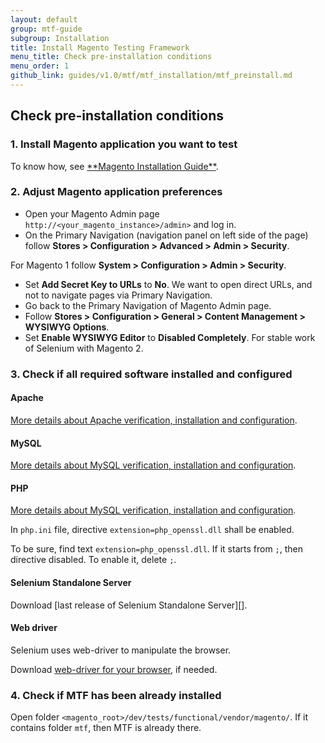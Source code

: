 ```yaml
---
layout: default
group: mtf-guide
subgroup: Installation
title: Install Magento Testing Framework
menu_title: Check pre-installation conditions
menu_order: 1
github_link: guides/v1.0/mtf/mtf_installation/mtf_preinstall.md
---
```


<h2 id="mtf_install_pre">Check pre-installation conditions</h2>

<h3 id="mtf_install_pre_inst-magento">1. Install Magento application you want to test</h3>
To know how, see <a href="{{ site.gdeurl }}install-gde/bk-install-guide.html">**Magento Installation Guide**</a>.

<h3 id="mtf_install_pre_adj-magento">2. Adjust Magento application preferences</h3>

-    Open your Magento Admin page <code>http://&lt;your_magento_instance>/admin&gt;</code> and log in.
-    On the Primary Navigation (navigation panel on left side of the page) follow **Stores &gt; Configuration &gt; Advanced &gt; Admin &gt; Security**.

<div class="bs-callout bs-callout-info" id="info">
  <p>For Magento 1 follow <b>System &gt; Configuration &gt; Admin &gt; Security</b>.</p>
</div>

-    Set **Add Secret Key to URLs** to **No**. We want to open direct URLs, and not to navigate pages via Primary Navigation.
-    Go back to the Primary Navigation of Magento Admin page.
-    Follow **Stores &gt; Configuration &gt; General &gt; Content Management &gt; WYSIWYG Options**.
-    Set **Enable WYSIWYG Editor** to **Disabled Completely**. For stable work of Selenium with Magento 2.

<h3 id="mtf_install_pre_tools">3. Check if all required software installed and configured</h3>
<h4 id="mtf_install_pre_tools_apache">Apache</h4>
<a href="{{ site.gdeurl }}install-gde/prereq/apache.html">More details about Apache verification, installation and configuration</a>.

<h4 id="mtf_install_pre_tools_apache">MySQL</h4>
<a href="{{ site.gdeurl }}install-gde/prereq/php-ubuntu.html">More details about MySQL verification, installation and configuration</a>.

<h4 id="mtf_install_pre_tools_apache">PHP</h4>

<a href="{{ site.gdeurl }}install-gde/prereq/php-ubuntu.html">More details about MySQL verification, installation and configuration</a>.

<div class="bs-callout bs-callout-warning">
    <p>In <code>php.ini</code> file, directive <code>extension=php_openssl.dll</code> shall be enabled.</p>
<p> To be sure, find text <code>extension=php_openssl.dll</code>. If it starts from <code>;</code>, then directive disabled. To enable it, delete <code>;</code>.</p>
</div>

<h4 id="mtf_install_pre_tools_apache">Selenium Standalone Server</h4>
Download [last release of Selenium Standalone Server][].

<h4 id="mtf_install_pre_tools_apache">Web driver</h4>
Selenium uses web-driver to manipulate the browser.

Download [web-driver for your browser][], if needed. 

<h3 id="mtf_install_pre_mtf-check">4. Check if MTF has been already installed</h3>
Open folder <code>&lt;magento_root&gt;/dev/tests/functional/vendor/magento/</code>.
If it contains folder <code>mtf</code>, then MTF is already there.


[official web-site]: http://www.seleniumhq.org/download/
[last release of Selenium Standalone Server]: http://www.seleniumhq.org/download/
[web-driver for your browser]: http://www.seleniumhq.org/about/platforms.jsp#browsers